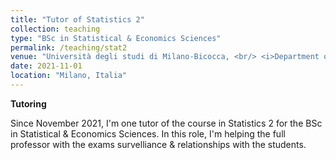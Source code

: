 ```yaml
---
title: "Tutor of Statistics 2"
collection: teaching
type: "BSc in Statistical & Economics Sciences"
permalink: /teaching/stat2
venue: "Università degli studi di Milano-Bicocca, <br/> <i>Department of Economics, Management and Statistics<i/>"
date: 2021-11-01
location: "Milano, Italia"
---
```


**Tutoring**

Since November 2021, I'm one tutor of the course in Statistics 2 for the BSc in Statistical & Economics Sciences. In this role, I'm helping the full professor with the exams survelliance & relationships with the students.  
